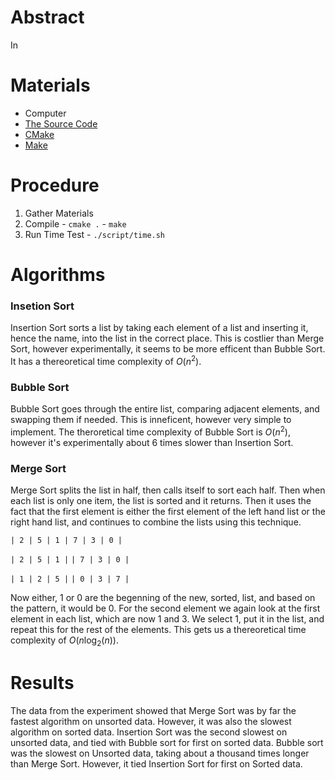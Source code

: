 # Abstract
In

# Materials
  - Computer
  - [The Source Code](https://github.com/jmmaloney4/Science-Project-Fall-2014/archive/master.zip)
  - [CMake](http://www.cmake.org/)
  - [Make](http://www.gnu.org/software/make/)

# Procedure
  1. Gather Materials
  2. Compile
    - `cmake .`
    - `make`
  3. Run Time Test
    - `./script/time.sh`

# Algorithms
### Insetion Sort
  
Insertion Sort sorts a list by taking each element of a list and inserting it, hence the name, into the list in the correct place. This is costlier than Merge Sort, however experimentally, it seems to be more efficent than Bubble Sort. It has a thereoretical time complexity of *O*(*n*<sup>2</sup>).

### Bubble Sort

Bubble Sort goes through the entire list, comparing adjacent elements, and swapping them if needed. This is inneficent, however very simple to implement. The theroretical time complexity of Bubble Sort is *O*(*n*<sup>2</sup>), however it's experimentally about 6 times slower than Insertion Sort.

### Merge Sort

Merge Sort splits the list in half, then calls itself to sort each half. Then when each list is only one item, the list is sorted and it returns. Then it uses the fact that the first element is either the first element of the left hand list or the right hand list, and continues to combine the lists using this technique.

`| 2 | 5 | 1 | 7 | 3 | 0 |`

`| 2 | 5 | 1 |`   `| 7 | 3 | 0 |`

`| 1 | 2 | 5 |`   `| 0 | 3 | 7 |`

Now either, 1 or 0  are the begenning of the new, sorted, list, and based on the pattern, it would be 0. For the second element we again look at the first element in each list, which are now 1 and 3. We select 1, put it in the list, and repeat this for the rest of the elements. This gets us a thereoretical time complexity of *O*(*n*log<sub>2</sub>(*n*)).

# Results

The data from the experiment showed that Merge Sort was by far the fastest algorithm on unsorted data. However, it was also the slowest algorithm on sorted data. Insertion Sort was the second slowest on unsorted data, and tied with Bubble sort for first on sorted data. Bubble sort was the slowest on Unsorted data, taking about a thousand times longer than Merge Sort. However, it tied Insertion Sort for first on Sorted data.
